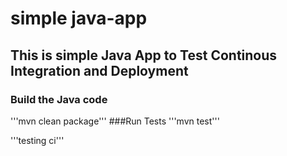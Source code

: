 # simple java-app

## This is simple Java App to Test Continous Integration and Deployment

### Build the Java code

'''mvn clean package'''
###Run Tests
'''mvn test'''

'''testing ci'''
